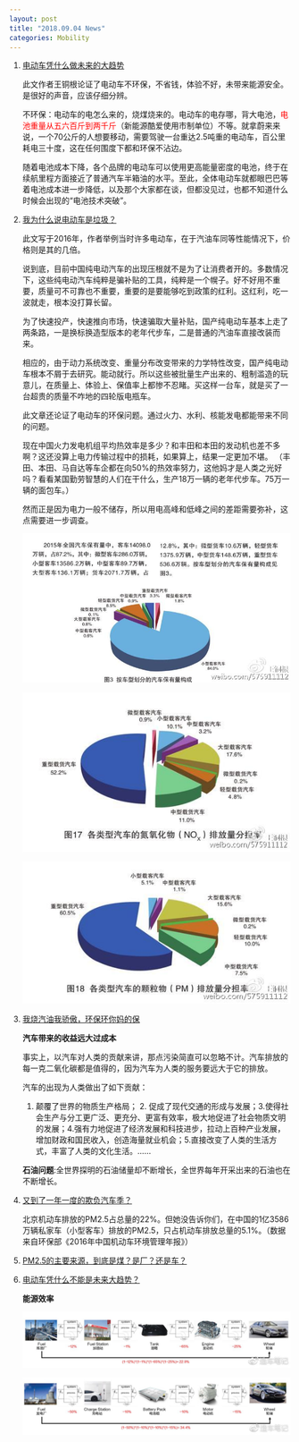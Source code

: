 ```yaml
---
layout: post
title: "2018.09.04 News"
categories: Mobility
---
```


1. [电动车凭什么做未来的大趋势](https://www.weibo.com/ttarticle/p/show?id=2309404279386974091064#_0)

    此文作者王铜根论证了电动车不环保，不省钱，体验不好，未带来能源安全。是很好的声音，应该仔细分辨。

    不环保：电动车的电怎么来的，烧煤烧来的。电动车的电存哪，背大电池，<font color='red'>电池重量从五六百斤到两千斤</font>（新能源酷爱使用市制单位）不等。就拿蔚来来说，一个70公斤的人想要移动，需要驾驶一台重达2.5吨重的电动车，百公里耗电三十度，这在任何围度下都和环保不沾边。

    随着电池成本下降，各个品牌的电动车可以使用更高能量密度的电池，终于在续航里程方面接近了普通汽车半箱油的水平。至此，全体电动车就都眼巴巴等着电池成本进一步降低，以及那个大家都在谈，但都没见过，也都不知道什么时候会出现的“电池技术突破”。

2. [我为什么说电动车是垃圾？](https://www.weibo.com/ttarticle/p/show?id=2309404013026016669999&mod=zwenzhang)

    此文写于2016年，作者举例当时许多电动车，在于汽油车同等性能情况下，价格则是其的几倍。
    
    说到底，目前中国纯电动汽车的出现压根就不是为了让消费者开的。多数情况下，这些纯电动汽车纯粹是骗补贴的工具，纯粹是一个幌子。好不好用不重要，质量可不可靠也不重要，重要的是要能够吃到政策的红利。这红利，吃一波就走，根本没打算长留。
    
    为了快速投产，快速推向市场，快速骗取大量补贴，国产纯电动车基本上走了两条路，一是换标换造型版本的老年代步车，二是普通的汽油车直接改装而来。
    
    相应的，由于动力系统改变、重量分布改变带来的力学特性改变，国产纯电动车根本不屑于去研究。能动就行。所以这些被批量生产出来的、粗制滥造的玩意儿，在质量上、体验上、保值率上都惨不忍睹。买这样一台车，就是买了一台超贵的质量不咋地的四轮版电瓶车。

    此文章还论证了电动车的环保问题。通过火力、水利、核能发电都能带来不同的问题。

    现在中国火力发电机组平均热效率是多少？和丰田和本田的发动机也差不多啊？这还没算上电力传输过程中的损耗，如果算上，结果一定更加不堪。  （丰田、本田、马自达等车企都在向50%的热效率努力，这他妈才是人类之光好吗？看看某国勤劳智慧的人们在干什么，生产18万一辆的老年代步车。75万一辆的面包车。）

    <font colot='red'>然而正是因为电力一般不储存，所以用电高峰和低峰之间的差距需要弥补，这点需要进一步调查。</font>

    ![](/img/electromobile1.jpg)

    ![](/img/electromobile2.jpg)

    ![](/img/electromobile3.jpg)

3. [我烧汽油我骄傲，环保环你妈的保](https://www.weibo.com/ttarticle/p/show?id=2309404019262099485178&mod=zwenzhang)

    **汽车带来的收益远大过成本**

    事实上，以汽车对人类的贡献来讲，那点污染简直可以忽略不计。汽车排放的每一克二氧化碳都是值得的，因为汽车为人类的服务要远大于它的排放。
    
    汽车的出现为人类做出了如下贡献：
    
    1. 颠覆了世界的物质生产格局； 2. 促成了现代交通的形成与发展；3.使得社会生产与分工更广泛、更充分、更富有效率，极大地促进了社会物质文明的发展；4.强有力地促进了经济发展和科技进步，拉动上百种产业发展，增加财政和国民收入，创造海量就业机会；5.直接改变了人类的生活方式，丰富了人类的文化生活。……

    **石油问题**:全世界探明的石油储量却不断增长，全世界每年开采出来的石油也在不断增长。


4. [又到了一年一度的欺负汽车季？](https://www.weibo.com/ttarticle/p/show?id=2309404053755183113052&mod=zwenzhang)

    北京机动车排放的PM2.5占总量的22%。但她没告诉你们，在中国的1亿3586万辆私家车（小型客车）排放的PM2.5，只占机动车排放总量的5.1%。（数据来自环保部《2016年中国机动车环境管理年报》）

5. [PM2.5的主要来源，到底是煤？是厂？还是车？](https://mp.weixin.qq.com/s/LvWL-ee6PSHVUhcs7otQbg)


6. [电动车凭什么不能是未来大趋势？](https://www.weibo.com/ttarticle/p/show?id=2309404279514195697359#_0)

    **能源效率**

    ![](/img/electromobile4.jpg)

    ![](/img/electromobile5.jpg)

